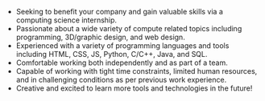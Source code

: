 - Seeking to benefit your company and gain valuable skills via a computing science internship.
- Passionate about a wide variety of compute related topics including programming, 3D/graphic design, and web design.
- Experienced with a variety of programming languages and tools including HTML, CSS, JS, Python, C/C++, Java, and SQL.
- Comfortable working both independently and as part of a team.
- Capable of working with tight time constraints, limited human resources, and in challenging conditions as per previous work experience.
- Creative and excited to learn more tools and technologies in the future!
